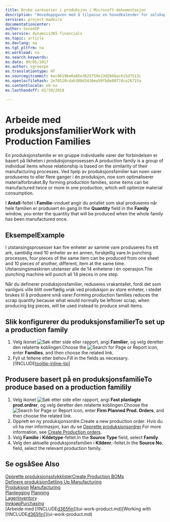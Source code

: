 ```yaml
---
title: Bruke vareserier i produksjon | Microsoft-dokumentasjon
description: "Hovedoppgaven med å tilpasse en hovedkalender for selskapet, eller selskapets forretningspartner, er å angi eventuelle endringer i statusen for arbeids- eller fridager."
services: project-madeira
documentationcenter: 
author: SorenGP
ms.service: dynamics365-financials
ms.topic: article
ms.devlang: na
ms.tgt_pltfrm: na
ms.workload: na
ms.search.keywords: 
ms.date: 09/05/2017
ms.author: sgroespe
ms.translationtype: HT
ms.sourcegitcommit: bec0619be0a65e3625759e13d2866ac615d7513c
ms.openlocfilehash: 2e76520cdab388d3430ea50fb8e88f7dce26715a
ms.contentlocale: nb-no
ms.lasthandoff: 01/30/2018

---
```

# <a name="work-with-production-families"></a><span data-ttu-id="fe517-103">Arbeide med produksjonsfamilier</span><span class="sxs-lookup"><span data-stu-id="fe517-103">Work with Production Families</span></span>
<span data-ttu-id="fe517-104">En produksjonsfamilie er en gruppe individuelle varer der forbindelsen er basert på likheten i produksjonsprosessen.</span><span class="sxs-lookup"><span data-stu-id="fe517-104">A production family is a group of individual items whose relationship is based on the similarity of their manufacturing processes.</span></span> <span data-ttu-id="fe517-105">Ved hjelp av produksjonsfamilier kan noen varer produseres to eller flere ganger i én produksjon, noe som optimaliserer materialforbruket.</span><span class="sxs-lookup"><span data-stu-id="fe517-105">By forming production families, some items can be manufactured twice or more in one production, which will optimize material consumption.</span></span>

<span data-ttu-id="fe517-106">I **Antall**-feltet i **Familie**-vinduet angir du antallet som skal produseres når hele familien er produsert én gang.</span><span class="sxs-lookup"><span data-stu-id="fe517-106">In the **Quantity** field in the **Family** window, you enter the quantity that will be produced when the whole family has been manufactured once.</span></span>

## <a name="example"></a><span data-ttu-id="fe517-107">Eksempel</span><span class="sxs-lookup"><span data-stu-id="fe517-107">Example</span></span>
<span data-ttu-id="fe517-108">I utstansingsprosesser kan fire enheter av samme vare produseres fra ett ark, samtidig med 10 enheter av en annen, forskjellig vare.</span><span class="sxs-lookup"><span data-stu-id="fe517-108">In punching processes, four pieces of the same item can be produced from one sheet and 10 pieces of another, different, item at the same time.</span></span> <span data-ttu-id="fe517-109">Utstansingsmaskinen utstanser alle de 14 enhetene i én operasjon.</span><span class="sxs-lookup"><span data-stu-id="fe517-109">The punching machine will punch all 14 pieces in one step.</span></span>

<span data-ttu-id="fe517-110">Når du definerer produksjonsfamilier, reduseres vrakantallet, fordi det som vanligvis ville blitt overflødig vrak ved produksjon av store enheter, i stedet brukes til å produsere små varer.</span><span class="sxs-lookup"><span data-stu-id="fe517-110">Forming production families reduces the scrap quantity because what would normally be leftover scrap, when producing big pieces, will be used instead to produce small items.</span></span>

## <a name="to-set-up-a-production-family"></a><span data-ttu-id="fe517-111">Slik konfigurerer du produksjonsfamilier</span><span class="sxs-lookup"><span data-stu-id="fe517-111">To set up a production family</span></span>
1. <span data-ttu-id="fe517-112">Velg ikonet ![Søk etter side eller rapport](media/ui-search/search_small.png "Søk etter side eller rapport"), angi **Familier**, og velg deretter den relaterte koblingen.</span><span class="sxs-lookup"><span data-stu-id="fe517-112">Choose the ![Search for Page or Report](media/ui-search/search_small.png "Search for Page or Report icon") icon, enter **Families**, and then choose the related link.</span></span>
2. <span data-ttu-id="fe517-113">Fyll ut feltene etter behov.</span><span class="sxs-lookup"><span data-stu-id="fe517-113">Fill in the fields as necessary.</span></span> [!INCLUDE[tooltip-inline-tip](includes/tooltip-inline-tip_md.md)]

## <a name="to-produce-based-on-a-production-familily"></a><span data-ttu-id="fe517-114">Produsere basert på en produksjonsfamilie</span><span class="sxs-lookup"><span data-stu-id="fe517-114">To produce based on a production familily</span></span>
1. <span data-ttu-id="fe517-115">Velg ikonet ![Søk etter side eller rapport](media/ui-search/search_small.png "Søk etter side eller rapport"), angi **Fast planlagte prod.ordrer**, og velg deretter den relaterte koblingen.</span><span class="sxs-lookup"><span data-stu-id="fe517-115">Choose the ![Search for Page or Report](media/ui-search/search_small.png "Search for Page or Report icon") icon, enter **Firm Planned Prod. Orders**, and then choose the related link.</span></span>
2. <span data-ttu-id="fe517-116">Opprett en ny produksjonsordre.</span><span class="sxs-lookup"><span data-stu-id="fe517-116">Create a new production order.</span></span> <span data-ttu-id="fe517-117">Hvis du vil ha mer informasjon, kan du se [Opprette produksjonsordrer](production-how-to-create-production-orders.md).</span><span class="sxs-lookup"><span data-stu-id="fe517-117">For more information, see [Create Production orders](production-how-to-create-production-orders.md).</span></span>
3. <span data-ttu-id="fe517-118">Velg **Familie** i **Kildetype**-feltet.</span><span class="sxs-lookup"><span data-stu-id="fe517-118">In the **Source Type** field, select **Family**.</span></span>  
4. <span data-ttu-id="fe517-119">Velg den aktuelle produksjonsfamilien i **Kildenr.**-feltet.</span><span class="sxs-lookup"><span data-stu-id="fe517-119">In the **Source No.** field, select the relevant production family.</span></span>

## <a name="see-also"></a><span data-ttu-id="fe517-120">Se også</span><span class="sxs-lookup"><span data-stu-id="fe517-120">See Also</span></span>
[<span data-ttu-id="fe517-121">Opprette produksjonsstykklister</span><span class="sxs-lookup"><span data-stu-id="fe517-121">Create Production BOMs</span></span>](production-how-to-create-production-boms.md)  
[<span data-ttu-id="fe517-122">Definere produksjon</span><span class="sxs-lookup"><span data-stu-id="fe517-122">Setting Up Manufacturing</span></span>](production-configure-production-processes.md)  
<span data-ttu-id="fe517-123">[Produksjon](production-manage-manufacturing.md)  </span><span class="sxs-lookup"><span data-stu-id="fe517-123">[Manufacturing](production-manage-manufacturing.md)  </span></span>  
<span data-ttu-id="fe517-124">[Planlegging](production-planning.md) </span><span class="sxs-lookup"><span data-stu-id="fe517-124">[Planning](production-planning.md) </span></span>  
[<span data-ttu-id="fe517-125">Lager</span><span class="sxs-lookup"><span data-stu-id="fe517-125">Inventory</span></span>](inventory-manage-inventory.md)  
[<span data-ttu-id="fe517-126">Innkjøp</span><span class="sxs-lookup"><span data-stu-id="fe517-126">Purchasing</span></span>](purchasing-manage-purchasing.md)  
<span data-ttu-id="fe517-127">[Arbeide med [!INCLUDE[d365fin](includes/d365fin_md.md)]](ui-work-product.md)</span><span class="sxs-lookup"><span data-stu-id="fe517-127">[Working with [!INCLUDE[d365fin](includes/d365fin_md.md)]](ui-work-product.md)</span></span>

